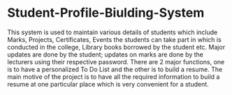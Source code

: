 # Student-Profile-Biulding-System
This system is used to maintain various details of students which include Marks, Projects, Certificates, Events the students can take part in which is conducted in the college, Library books borrowed by the student etc. Major updates are done by the student; updates on marks are done by the lecturers using their respective password. There are 2 major functions, one is to have a personalized To Do List and the other is to build a resume. The main motive of the project is to have all the required information to build a resume at one particular place which is very convenient for a student.  
